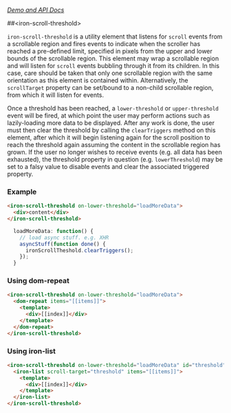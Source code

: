 
<!---

This README is automatically generated from the comments in these files:
iron-scroll-threshold.html

Edit those files, and our readme bot will duplicate them over here!
Edit this file, and the bot will squash your changes :)

The bot does some handling of markdown. Please file a bug if it does the wrong
thing! https://github.com/PolymerLabs/tedium/issues

-->

_[Demo and API Docs](https://elements.polymer-project.org/elements/iron-scroll-threshold)_


##&lt;iron-scroll-threshold&gt;

`iron-scroll-threshold` is a utility element that listens for `scroll` events from a
scrollable region and fires events to indicate when the scroller has reached a pre-defined
limit, specified in pixels from the upper and lower bounds of the scrollable region.
This element may wrap a scrollable region and will listen for `scroll` events bubbling
through it from its children.  In this case, care should be taken that only one scrollable
region with the same orientation as this element is contained within. Alternatively,
the `scrollTarget` property can be set/bound to a non-child scrollable region, from which
it will listen for events.

Once a threshold has been reached, a `lower-threshold` or `upper-threshold` event will
be fired, at which point the user may perform actions such as lazily-loading more data
to be displayed. After any work is done, the user must then clear the threshold by
calling the `clearTriggers` method on this element, after which it will
begin listening again for the scroll position to reach the threshold again assuming
the content in the scrollable region has grown. If the user no longer wishes to receive
events (e.g. all data has been exhausted), the threshold property in question (e.g.
`lowerThreshold`) may be set to a falsy value to disable events and clear the associated
triggered property.

### Example

```html
<iron-scroll-threshold on-lower-threshold="loadMoreData">
  <div>content</div>
</iron-scroll-threshold>
```

```js
  loadMoreData: function() {
    // load async stuff. e.g. XHR
    asyncStuff(function done() {
      ironScrollTheshold.clearTriggers();
    });
  }
```

### Using dom-repeat

```html
<iron-scroll-threshold on-lower-threshold="loadMoreData">
  <dom-repeat items="[[items]]">
    <template>
      <div>[[index]]</div>
    </template>
  </dom-repeat>
</iron-scroll-threshold>
```

### Using iron-list

```html
<iron-scroll-threshold on-lower-threshold="loadMoreData" id="threshold">
  <iron-list scroll-target="threshold" items="[[items]]">
    <template>
      <div>[[index]]</div>
    </template>
  </iron-list>
</iron-scroll-threshold>
```



